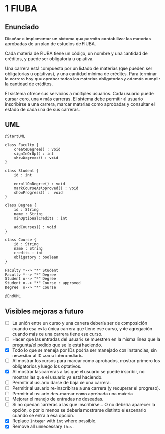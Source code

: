 # 1 FIUBA

## Enunciado

Diseñar e implementar un sistema que permita contabilizar las materias aprobadas de un plan de estudios de FIUBA.

Cada materia de FIUBA tiene un código, un nombre y una cantidad de créditos, y puede ser obligatoria u optativa.

Una carrera está compuesta por un listado de materias (que pueden ser obligatorias u optativas), y una cantidad mínima de créditos. Para terminar la carrera hay que aprobar todas las materias obligatorias y además cumplir la cantidad de créditos.

El sistema ofrece sus servicios a múltiples usuarios. Cada usuario puede cursar cero, una o más carreras. El sistema debe permitir al usuario inscribirse a una carrera, marcar materias como aprobadas y consultar el estado de cada una de sus carreras.

## UML

```plantuml
@StartUML

class Faculty {
    createDegree() : void
    signInOrUp() : int
    showDegrees() : void
}

class Student {
    id : int

    enrollOnDegree() : void
    markCourseAsApproved() : void
    showProgress() :  void
}

class Degree {
    id : String
    name : String
    minOptionalCredits : int

    addCourses() : void
}

class Course {
    id : String
    name : String
    credits : int
    obligatory : boolean
}

Faculty *--> "*" Student
Faculty *--> "*" Degree
Student o--> "*" Degree
Student o--> "*" Course : approved
Degree  o--> "*" Course

@EndUML
```

## Visibles mejoras a futuro

- [ ] La unión entre un curso y una carrera debería ser de composición cuando esa es la única carrera que tiene ese curso, y de agregación cuando más de una carrera tiene ese curso.
- [ ] Hacer que las entradas del usuario se muestren en la misma línea que la pregunta/el pedido que se le está haciendo.
- [x] Todo lo que se meneja por IDs podría ser manejado con instancias, sin necesitar al ID como intermediario.
- [ ] Al mostrar los cursos para marcar como aprobados, mostrar primero los obligatorios y luego los optativos.
- [x] Al mostrar las carreras a las que el usuario se puede inscribir, no mostrar las que el usuario ya está haciendo.
- [ ] Permitir al usuario darse de baja de una carrera.
- [ ] Permitir al usuario re-inscribirse a una carrera (y recuperar el progreso).
- [ ] Permitir al usuario des-marcar como aprobada una materia.
- [ ] Mejorar el manejo de entradas no deseadas.
- [ ] Si no quedan carreras a las que inscribirse... O no debería aparecer la opción, o por lo menos se debería mostrarse distinto el escenario cuando se entra a esa opción.
- [x] Replace `Integer` with `int` where possible.
- [x] Remove all unnecessary `this`.
